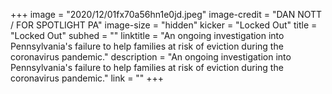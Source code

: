 +++
image = "2020/12/01fx70a56hn1e0jd.jpeg"
image-credit = "DAN NOTT / FOR SPOTLIGHT PA"
image-size = "hidden"
kicker = "Locked Out"
title = "Locked Out"
subhed = ""
linktitle = "An ongoing investigation into Pennsylvania's failure to help families at risk of eviction during the coronavirus pandemic."
description = "An ongoing investigation into Pennsylvania's failure to help families at risk of eviction during the coronavirus pandemic."
link = ""
+++
